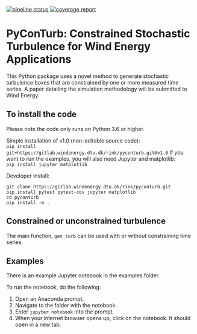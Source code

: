 [![pipeline status](https://gitlab.windenergy.dtu.dk/rink/pyconturb/badges/master/pipeline.svg)](https://gitlab.windenergy.dtu.dk/rink/pyconturb/commits/master)
[![coverage report](https://gitlab.windenergy.dtu.dk/rink/pyconturb/badges/master/coverage.svg)](https://gitlab.windenergy.dtu.dk/rink/pyconturb/commits/master)


# PyConTurb: Constrained Stochastic Turbulence for Wind Energy Applications

This Python package uses a novel method to generate stochastic turbulence boxes
that are constrained by one or more measured time series. A paper detailing
the simulation methodology will be submitted to Wind Energy.

## To install the code

Please note the code only runs on Python 3.6 or higher.

Simple installation of v1.0 (non-editable source code):  
   `pip install git+https://gitlab.windenergy.dtu.dk/rink/pyconturb.git@v1.0`
If you want to run the examples, you will also need Jupyter and matplotlib:  
    `pip install jupyter matplotlib`

Developer install:  
```
git clone https://gitlab.windenergy.dtu.dk/rink/pyconturb.git
pip install pytest pytest-cov jupyter matplotlib
cd pyconturb
pip install -e .

```


## Constrained or unconstrained turbulence

The main function, `gen_turb` can be used with or without constraining time
series.
 
## Examples

There is an example Jupyter notebook in the examples folder.

To run the notebook, do the following:
1. Open an Anaconda prompt.
2. Navigate to the folder with the notebook.
3. Enter `jupyter notebook` into the prompt.
4. When your internet browser opens up, click on the notebook. It should open
in a new tab.